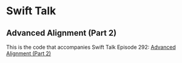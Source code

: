 # Swift Talk
## Advanced Alignment (Part 2)

This is the code that accompanies Swift Talk Episode 292: [Advanced Alignment (Part 2)](https://talk.objc.io/episodes/S01E292-advanced-alignment-part-2)
